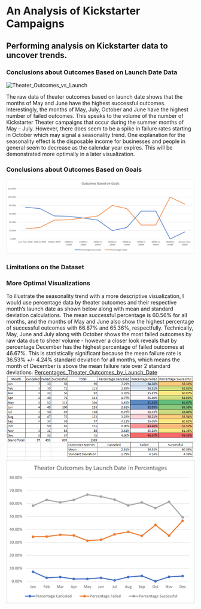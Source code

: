 # An Analysis of Kickstarter Campaigns 
## Performing analysis on Kickstarter data to uncover trends.
### Conclusions about Outcomes Based on Launch Date Data
![Theater_Outcomes_vs_Launch](https://user-images.githubusercontent.com/85074720/123522205-8b3ba800-d681-11eb-8413-c99b9cbf0135.png)

The raw data of theater outcomes based on launch date shows that the months of May and June have the highest successful outcomes.  Interestingly, the months of May, July, October and June have the highest number of failed outcomes.  This speaks to the volume of the number of Kickstarter Theater campaigns that occur during the summer months of May – July.  However, there does seem to be a spike in failure rates starting in October which may signal a seasonality trend.  One explanation for the seasonality effect is the disposable income for businesses and people in general seem to decrease as the calendar year expires. This will be demonstrated more optimally in a later visualization.
### Conclusions about Outcomes Based on Goals
![Outcomes_vs_Goals](Outcomes_vs_Goals.png)

### Limitations on the Dataset

### More Optimal Visualizations
To illustrate the seasonality trend with a more descriptive visualization, I would use percentage data by theater outcomes and their respective month’s launch date as shown below along with mean and standard deviation calculations.  The mean successful percentage is 60.56% for all months, and the months of May and June also show the highest percentage of successful outcomes with 66.87% and 65.36%, respectfully.  Technically, May, June and July along with October shows the most failed outcomes by raw data due to sheer volume - however a closer look reveals that by percentage December has the highest percentage of failed outcomes at 46.67%.  This is statistically significant because the mean failure rate is 36.53% +/- 4.24% standard deviation for all months, which means the month of December is above the mean failure rate over 2 standard deviations.
[Percentages_Theater_Outcomes_by_Launch_Date](https://github.com/jpmendeziii/kickstarter-analysis/blob/main/Percentages_Theater_Outcomes_by_Launch_Date.xlsx)
![Table_of_Percentages_Theater_Outcomes_Mean_SD](Table_of_Percentages_Theater_Outcomes_Mean_SD.png)
![Percentages_Outcomes_Based_on_Launch_Date](Percentages_Outcomes_Based_on_Launch_Date.png)
